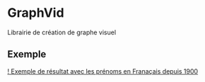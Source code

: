 # GraphVid

Librairie de création de graphe visuel

## Exemple

[! Exemple de résultat avec les prénoms en Franaçais depuis 1900 ](example/prenomFR/resultat.gif)
